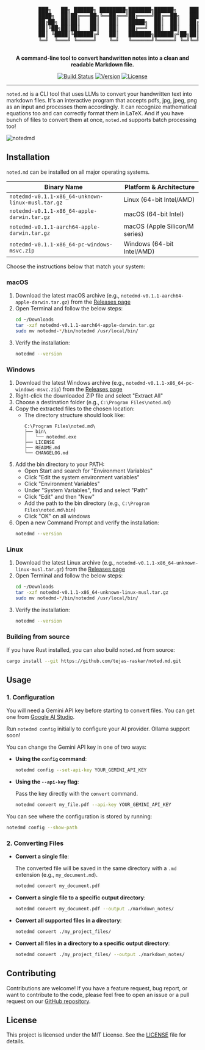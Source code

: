 <div align="center">
  <pre>
          ███╗   ██╗ ██████╗ ████████╗███████╗██████╗    ███╗   ███╗██████╗
          ████╗  ██║██╔═══██╗╚══██╔══╝██╔════╝██╔══██╗   ████╗ ████║██╔══██╗
          ██╔██╗ ██║██║   ██║   ██║   █████╗  ██║  ██║   ██╔████╔██║██║  ██║
          ██║╚██╗██║██║   ██║   ██║   ██╔══╝  ██║  ██║   ██║╚██╔╝██║██║  ██║
          ██║ ╚████║╚██████╔╝   ██║   ███████╗██████╔╝██╗██║ ╚═╝ ██║██████╔╝
          ╚═╝  ╚═══╝ ╚═════╝    ╚═╝   ╚══════╝╚═════╝ ╚═╝╚═╝     ╚═╝╚═════╝
  </pre>
</div>

<p align="center">
  <strong>A command-line tool to convert handwritten notes into a clean and readable Markdown file.</strong>
</p>

<p align="center">
  <a href="https://github.com/tejas-raskar/noted.md/actions"><img src="https://github.com/tejas-raskar/noted.md/actions/workflows/release.yml/badge.svg" alt="Build Status"></a>
  <a href="http://github.com/tejas-raskar/noted.md/releases"><img src="https://img.shields.io/github/v/tag/tejas-raskar/noted.md" alt="Version"></a>
  <a href="https://github.com/tejas-raskar/noted.md/blob/main/LICENSE"><img src="https://img.shields.io/badge/license-MIT-blue.svg" alt="License"></a>
</p>

---

`noted.md` is a CLI tool that uses LLMs to convert your handwritten text into markdown files. It's an interactive program that accepts pdfs, jpg, jpeg, png as an input and processes them accordingly. It can recognize mathematical equations too and can correctly format them in LaTeX. And if you have bunch of files to convert them at once, `noted.md` supports batch processing too!

![notedmd](https://github.com/user-attachments/assets/c844305f-3311-47c6-8358-4b709f81ab37)

## Installation

`noted.md` can be installed on all major operating systems.

| Binary Name | Platform & Architecture |
|------------|------------------------|
| `notedmd-v0.1.1-x86_64-unknown-linux-musl.tar.gz` | Linux (64-bit Intel/AMD) |
| `notedmd-v0.1.1-x86_64-apple-darwin.tar.gz` | macOS (64-bit Intel) |
| `notedmd-v0.1.1-aarch64-apple-darwin.tar.gz` | macOS (Apple Silicon/M series) |
| `notedmd-v0.1.1-x86_64-pc-windows-msvc.zip` | Windows (64-bit Intel/AMD) |


Choose the instructions below that match your system:
### macOS

1. Download the latest macOS archive (e.g., `notedmd-v0.1.1-aarch64-apple-darwin.tar.gz`) from the [Releases page](https://github.com/tejas-raskar/noted.md/releases/latest)
2. Open Terminal and follow the below steps:
   ```bash
   cd ~/Downloads
   tar -xzf notedmd-v0.1.1-aarch64-apple-darwin.tar.gz
   sudo mv notedmd-*/bin/notedmd /usr/local/bin/
   ```
3. Verify the installation:
   ```bash
   notedmd --version
   ```

### Windows

1. Download the latest Windows archive (e.g., `notedmd-v0.1.1-x86_64-pc-windows-msvc.zip`) from the [Releases page](https://github.com/tejas-raskar/noted.md/releases/latest)
2. Right-click the downloaded ZIP file and select "Extract All"
3. Choose a destination folder (e.g., `C:\Program Files\noted.md`)
4. Copy the extracted files to the chosen location:
   - The directory structure should look like:
     ```
     C:\Program Files\noted.md\
     ├── bin\
     │   └── notedmd.exe
     ├── LICENSE
     ├── README.md
     └── CHANGELOG.md
     ```
5. Add the bin directory to your PATH:
   - Open Start and search for "Environment Variables"
   - Click "Edit the system environment variables"
   - Click "Environment Variables"
   - Under "System Variables", find and select "Path"
   - Click "Edit" and then "New"
   - Add the path to the bin directory (e.g., `C:\Program Files\noted.md\bin`)
   - Click "OK" on all windows
6. Open a new Command Prompt and verify the installation:
   ```cmd
   notedmd --version
   ```

### Linux

1. Download the latest Linux archive (e.g., `notedmd-v0.1.1-x86_64-unknown-linux-musl.tar.gz`) from the [Releases page](https://github.com/tejas-raskar/noted.md/releases/latest)
2. Open Terminal and follow the below steps:
   ```bash
   cd ~/Downloads
   tar -xzf notedmd-v0.1.1-x86_64-unknown-linux-musl.tar.gz
   sudo mv notedmd-*/bin/notedmd /usr/local/bin/
   ```
3. Verify the installation:
   ```bash
   notedmd --version
   ```


### Building from source

If you have Rust installed, you can also build `noted.md` from source:

```bash
cargo install --git https://github.com/tejas-raskar/noted.md.git
```


## Usage

### 1. Configuration

You will need a Gemini API key before starting to convert files. You can get one from [Google AI Studio](https://aistudio.google.com/app/apikey).

Run `notedmd config` initially to configure your AI provider. Ollama support soon!

You can change the Gemini API key in one of two ways:

-   **Using the `config` command**:

    ```bash
    notedmd config --set-api-key YOUR_GEMINI_API_KEY
    ```

-   **Using the `--api-key` flag**:

    Pass the key directly with the `convert` command.

    ```bash
    notedmd convert my_file.pdf --api-key YOUR_GEMINI_API_KEY
    ```

You can see where the configuration is stored by running:
```bash
notedmd config --show-path
```

### 2. Converting Files

-   **Convert a single file**:

    The converted file will be saved in the same directory with a `.md` extension (e.g., `my_document.md`).

    ```bash
    notedmd convert my_document.pdf
    ```

-   **Convert a single file to a specific output directory**:

    ```bash
    notedmd convert my_document.pdf --output ./markdown_notes/
    ```

-   **Convert all supported files in a directory**:

    ```bash
    notedmd convert ./my_project_files/
    ```

-   **Convert all files in a directory to a specific output directory**:
    ```bash
    notedmd convert ./my_project_files/ --output ./markdown_notes/
    ```

## Contributing

Contributions are welcome! If you have a feature request, bug report, or want to contribute to the code, please feel free to open an issue or a pull request on our [GitHub repository](https://github.com/tejas-raskar/noted.md).

## License

This project is licensed under the MIT License. See the [LICENSE](LICENSE) file for details.
